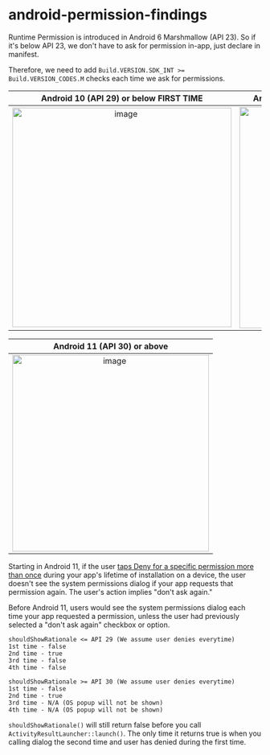 # android-permission-findings

Runtime Permission is introduced in Android 6 Marshmallow (API 23). So if it's below API 23, we don't have to ask for permission in-app, just declare in manifest.

Therefore, we need to add `Build.VERSION.SDK_INT >= Build.VERSION_CODES.M` checks each time we ask for permissions.


| Android 10 (API 29) or below FIRST TIME| Android 10 (API 29) or below SUBSEQUENT TIME | 
|:---:|:---:|
|<img width="436" alt="image" src="https://user-images.githubusercontent.com/35066207/174816982-45393c56-83e8-4421-bc15-51fb3868cc02.png">|<img width="440" alt="image" src="https://user-images.githubusercontent.com/35066207/174808010-2fb36e37-81c4-4c70-b444-86404be56ab9.png">

|Android 11 (API 30) or above |
|:---:|
 |<img width="391" alt="image" src="https://user-images.githubusercontent.com/35066207/174808326-09188586-1161-41bb-8598-f840112934b5.png">|

Starting in Android 11, if the user [taps Deny for a specific permission more than once](https://developer.android.com/about/versions/11/privacy/permissions#dialog-visibility) during your app's lifetime of installation on a device, the user doesn't see the system permissions dialog if your app requests that permission again. The user's action implies "don't ask again." 

Before Android 11, users would see the system permissions dialog each time your app requested a permission, unless the user had previously selected a "don't ask again" checkbox or option.

```
shouldShowRationale <= API 29 (We assume user denies everytime)
1st time - false
2nd time - true
3rd time - false
4th time - false
```

```
shouldShowRationale >= API 30 (We assume user denies everytime)
1st time - false
2nd time - true
3rd time - N/A (OS popup will not be shown)
4th time - N/A (OS popup will not be shown)
```

`shouldShowRationale()` will still return false before you call `ActivityResultLauncher::launch()`. The only time it returns true is when you calling dialog the second time and user has denied during the first time.
